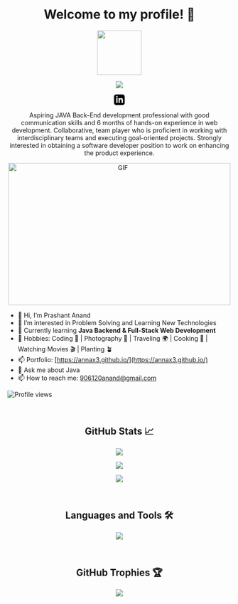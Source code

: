 <h1 align="center">
  Welcome to my profile! 👋
</h1>

<p align="center">
  <img src="https://media.giphy.com/media/hvRJCLFzcasrR4ia7z/giphy.gif" width="100">
</p>

<p align="center">
  <a href="https://github.com/DenverCoder1/readme-typing-svg">
    <img src="https://readme-typing-svg.demolab.com/?lines=Hi!+I'm+Prashant+%F0%9F%91%A8%F3%8F%BD;I+am+a+Back-End+Web+Developer+%F0%9F%91%A8%F0%9F%8F%BB%E2%80%8D%F0%9F%92%BB;Open+Source+Contributor+%F0%9F%8C%8F;Curious+to+learn+new+things+%F0%9F%8C%8D&font=Fira%20Code&center=true&width=440&height=45&color=f75c7e&vCenter=true&size=22&pause=1000">
  </a>
</p>

<p align="center">
  <a href="https://www.linkedin.com/in/prashantiet/">
<svg xmlns="http://www.w3.org/2000/svg" width="24" height="24" viewBox="0 0 24 24"><path d="M19 0h-14c-2.761 0-5 2.239-5 5v14c0 2.761 2.239 5 5 5h14c2.762 0 5-2.239 5-5v-14c0-2.761-2.238-5-5-5zm-11 19h-3v-11h3v11zm-1.5-12.268c-.966 0-1.75-.79-1.75-1.764s.784-1.764 1.75-1.764 1.75.79 1.75 1.764-.783 1.764-1.75 1.764zm13.5 12.268h-3v-5.604c0-3.368-4-3.113-4 0v5.604h-3v-11h3v1.765c1.396-2.586 7-2.777 7 2.476v6.759z"/></svg>
  </a>
</p>



<p align="center">
  Aspiring JAVA Back-End development professional with good communication skills and 6 months of hands-on experience in web development. Collaborative, team player who is proficient in working with interdisciplinary teams and executing goal-oriented projects. Strongly interested in obtaining a software developer position to work on enhancing the product experience.
</p>

<p align="center">
  <img alt="GIF" src="https://github.com/abhisheknaiidu/abhisheknaiidu/blob/master/code.gif?raw=true" width="500" height="320">
</p>

- 👋 Hi, I’m Prashant Anand
- 👀 I’m interested in Problem Solving and Learning New Technologies
- 🌱 Currently learning **Java Backend & Full-Stack Web Development**
- 🎯 Hobbies: Coding 📕 | Photography 📸 | Traveling 🌍 | Cooking 🍳 | Watching Movies 🎬 | Planting 🪴
- 📫 Portfolio: [https://annax3.github.io/](https://annax3.github.io/)
- 💬 Ask me about Java
- 📫 How to reach me: [906120anand@gmail.com](mailto:906120anand@gmail.com)

![Profile views](https://gpvc.arturio.dev/annax3)

<!-- GitHub Stats -->
<br>

<h2 align="center">GitHub Stats 📈</h2>

<p align="center">
  <img src="https://github-readme-stats.vercel.app/api?username=annax3&show_icons=true&theme=radical&border_radius=20px">
</p>

<p align="center">
  <img src="https://streak-stats.demolab.com/?user=annax3&theme=dark">
</p>

<p align="center">
  <img src="https://github-readme-stats.vercel.app/api/top-langs/?username=annax3&show_icons=true&title_color=ffffff&icon_color=2A75CF&text_color=daf7dc&bg_color=191919&border_radius=20px">
</p>

<br>

<h2 align="center">Languages and Tools 🛠️</h2>

<p align="center">
  <img src="https://skillicons.dev/icons?i=java,spring,hibernate,mysql,html,css,bootstrap,js,idea,vscode,aws,netlify,git,github">
</p>

<br>

<h2 align="center">GitHub Trophies 🏆</h2>

<p align="center">
  <img src="https://github-profile-trophy.vercel.app/?username=annax3&theme=onedark">
</p>
